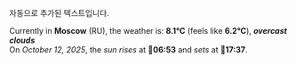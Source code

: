 
자동으로 추가된 텍스트입니다.

<!--START_SECTION:weather:moscow-->
Currently in **Moscow** (RU), the weather is: **8.1°C** (feels like **6.2°C**), ***overcast clouds***<br/>
On *October 12, 2025*, the *sun rises* at 🌅**06:53** and *sets* at 🌇**17:37**.
<!--END_SECTION:weather-->
